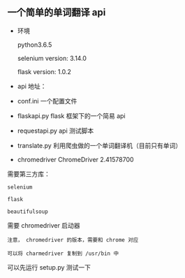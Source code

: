 ## 一个简单的单词翻译 api

* 环境
    
    python3.6.5

    selenium version: 3.14.0

    flask version: 1.0.2


* api 地址：

* conf.ini
    一个配置文件

* flaskapi.py
    flask 框架下的一个简易 api

* requestapi.py
    api 测试脚本

* translate.py
    利用爬虫做的一个单词翻译机（目前只有单词）

* chromedriver
    ChromeDriver 2.41578700

需要第三方库：

    selenium

    flask

    beautifulsoup 

需要 chromedriver 启动器
    
    注意， chromedriver 的版本，需要和 chrome 对应
    
    可以将 charmedriver 复制到 /usr/bin 中
    
    
    
可以先运行 setup.py 测试一下
        

        


